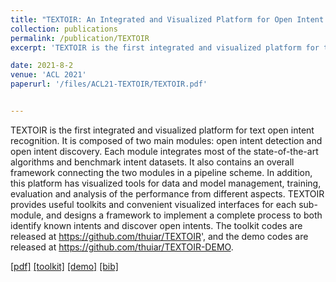 ```yaml
---
title: "TEXTOIR: An Integrated and Visualized Platform for Open Intent Recognition"
collection: publications
permalink: /publication/TEXTOIR
excerpt: 'TEXTOIR is the first integrated and visualized platform for text open intent recognition. It is composed of two main modules: open intent detection and open intent discovery. Each module integrates most of the state-of-the-art algorithms and benchmark intent datasets. It also contains an overall framework connecting the two modules in a pipeline scheme. In addition, this platform has visualized tools for data and model management, training, evaluation and analysis of the performance from different aspects. TEXTOIR provides useful toolkits and convenient visualized interfaces for each sub-module, and designs a framework to implement a complete process to both identify known intents and discover open intents. The toolkit codes are released at https://github.com/thuiar/TEXTOIR', and the demo codes are released at https://github.com/thuiar/TEXTOIR-DEMO.'

date: 2021-8-2
venue: 'ACL 2021'
paperurl: '/files/ACL21-TEXTOIR/TEXTOIR.pdf'


---
```

TEXTOIR is the first integrated and visualized platform for text open intent recognition. It is composed of two main modules: open intent detection and open intent discovery. Each module integrates most of the state-of-the-art algorithms and benchmark intent datasets. It also contains an overall framework connecting the two modules in a pipeline scheme. In addition, this platform has visualized tools for data and model management, training, evaluation and analysis of the performance from different aspects. TEXTOIR provides useful toolkits and convenient visualized interfaces for each sub-module, and designs a framework to implement a complete process to both identify known intents and discover open intents. The toolkit codes are released at https://github.com/thuiar/TEXTOIR', and the demo codes are released at https://github.com/thuiar/TEXTOIR-DEMO.


[[pdf]](https://aclanthology.org/2021.acl-demo.20.pdf)
[[toolkit]](https://github.com/thuiar/TEXTOIR)
[[demo]](https://github.com/thuiar/TEXTOIR-DEMO)
[[bib]](/files/ACL21-TEXTOIR/TEXTOIR.bib)